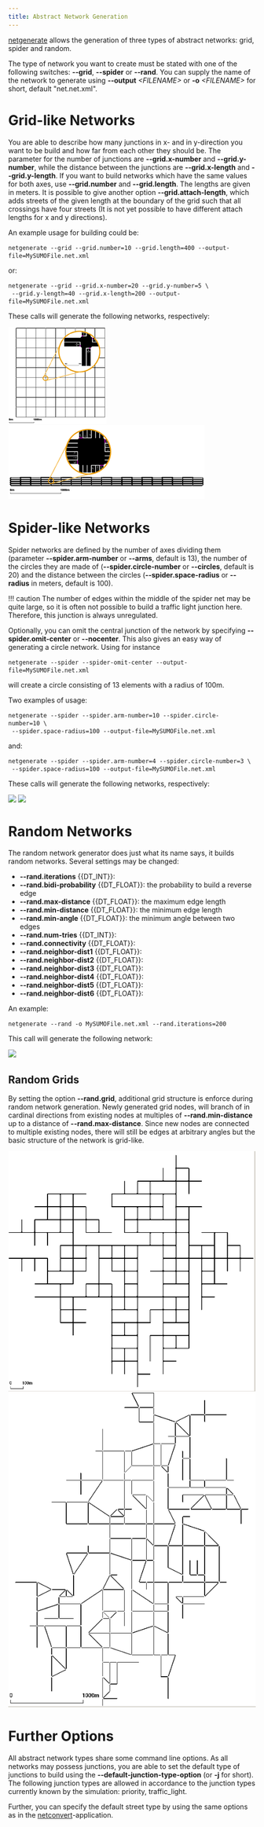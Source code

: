 ```yaml
---
title: Abstract Network Generation
---
```


[netgenerate](../netgenerate.md) allows the generation of three
types of abstract networks: grid, spider and random.

The type of network you want to create must be stated with one of the
following switches: **--grid**, **--spider** or **--rand**. You can supply the name of the network to
generate using **--output** *<FILENAME\>* or **-o** *<FILENAME\>* for short, default "net.net.xml".

# Grid-like Networks

You are able to describe how many junctions in x- and in y-direction you
want to be build and how far from each other they should be. The
parameter for the number of junctions are **--grid.x-number** and **--grid.y-number**, while the distance
between the junctions are **--grid.x-length** and **--grid.y-length**. If you want to build networks which
have the same values for both axes, use **--grid.number** and **--grid.length**. The lengths are given in
meters. It is possible to give another option **--grid.attach-length**, which adds streets of
the given length at the boundary of the grid such that all crossings
have four streets (It is not yet possible to have different attach
lengths for x and y directions).

An example usage for building could be:

```
netgenerate --grid --grid.number=10 --grid.length=400 --output-file=MySUMOFile.net.xml
```

or:

```
netgenerate --grid --grid.x-number=20 --grid.y-number=5 \
 --grid.y-length=40 --grid.x-length=200 --output-file=MySUMOFile.net.xml
```

These calls will generate the following networks, respectively:

![](../images/Netgen_grid1.gif)
![](../images/Netgen_grid2.gif)

# Spider-like Networks

Spider networks are defined by the number of axes dividing them
(parameter **--spider.arm-number** or **--arms**, default is 13), the number of the circles they are made
of (**--spider.circle-number** or **--circles**, default is 20) and the distance between the circles (**--spider.space-radius** or **--radius** in
meters, default is 100).

!!! caution
    The number of edges within the middle of the spider net may be quite large, so it is often not possible to build a traffic light junction here. Therefore, this junction is always unregulated.

Optionally, you can omit the central junction of the network by
specifying **--spider.omit-center** or **--nocenter**. This also gives an easy way of generating a circle
network. Using for instance

```
netgenerate --spider --spider-omit-center --output-file=MySUMOFile.net.xml
```

will create a circle consisting of 13 elements with a radius of 100m.

Two examples of usage:

```
netgenerate --spider --spider.arm-number=10 --spider.circle-number=10 \
 --spider.space-radius=100 --output-file=MySUMOFile.net.xml
```

and:

```
netgenerate --spider --spider.arm-number=4 --spider.circle-number=3 \
 --spider.space-radius=100 --output-file=MySUMOFile.net.xml
```

These calls will generate the following networks, respectively:

![](../images/Netgen_spider1.gif)
![](../images/Netgen_spider2.gif)

# Random Networks

The random network generator does just what its name says, it builds
random networks. Several settings may be changed:

- **--rand.iterations** {{DT_INT}}:
- **--rand.bidi-probability** {{DT_FLOAT}}: the probability to build a reverse edge
- **--rand.max-distance** {{DT_FLOAT}}: the maximum edge length
- **--rand.min-distance** {{DT_FLOAT}}: the minimum edge length
- **--rand.min-angle** {{DT_FLOAT}}: the minimum angle between two edges
- **--rand.num-tries** {{DT_INT}}:
- **--rand.connectivity** {{DT_FLOAT}}:
- **--rand.neighbor-dist1** {{DT_FLOAT}}:
- **--rand.neighbor-dist2** {{DT_FLOAT}}:
- **--rand.neighbor-dist3** {{DT_FLOAT}}:
- **--rand.neighbor-dist4** {{DT_FLOAT}}:
- **--rand.neighbor-dist5** {{DT_FLOAT}}:
- **--rand.neighbor-dist6** {{DT_FLOAT}}:

An example:

```
netgenerate --rand -o MySUMOFile.net.xml --rand.iterations=200
```

This call will generate the following network:

![](../images/Netgen_random1.gif)

## Random Grids

By setting the option **--rand.grid**, additional grid structure is enforce during random network generation. 
Newly generated grid nodes, will branch of in cardinal directions from existing nodes at multiples of **--rand.min-distance** up to a distance of **--rand.max-distance**. Since new nodes are connected to multiple existing nodes, there will still be edges at arbitrary angles but the basic structure of the network is grid-like.

![](../images/Netgen_random_grid1.png)
![](../images/Netgen_random_grid2.png)

# Further Options

All abstract network types share some command line options. As all
networks may possess junctions, you are able to set the default type of
junctions to build using the **--default-junction-type-option** (or **-j** for short). The following junction
types are allowed in accordance to the junction types currently known by
the simulation: priority, traffic_light.

Further, you can specify the default street type by using the same
options as in the [netconvert](../netconvert.md)-application.
